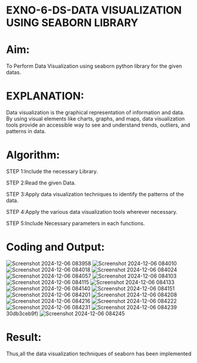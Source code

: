 # EXNO-6-DS-DATA VISUALIZATION USING SEABORN LIBRARY

# Aim:
  To Perform Data Visualization using seaborn python library for the given datas.

# EXPLANATION:
Data visualization is the graphical representation of information and data. By using visual elements like charts, graphs, and maps, data visualization tools provide an accessible way to see and understand trends, outliers, and patterns in data.

# Algorithm:
STEP 1:Include the necessary Library.

STEP 2:Read the given Data.

STEP 3:Apply data visualization techniques to identify the patterns of the data.

STEP 4:Apply the various data visualization tools wherever necessary.

STEP 5:Include Necessary parameters in each functions.

# Coding and Output:
 ![Screenshot 2024-12-06 083958](https://github.com/user-attachments/assets/d62409e2-a58e-4df5-8023-9ac5906f2b28)
![Screenshot 2024-12-06 084010](https://github.com/user-attachments/assets/6db5edb2-5a34-4938-89d8-06ec1593d3bf)
![Screenshot 2024-12-06 084018](https://github.com/user-attachments/assets/b7ec6f51-b8d2-4e3c-8dfb-144194f7786a)
![Screenshot 2024-12-06 084024](https://github.com/user-attachments/assets/1f45140e-ad8f-4241-9e01-59053f33f27d)
![Screenshot 2024-12-06 084057](https://github.com/user-attachments/assets/bc7632a2-d5eb-42be-9b33-2792d991caff)
![Screenshot 2024-12-06 084103](https://github.com/user-attachments/assets/e65ecb70-db16-4c32-81c4-9824fd1286a4)
![Screenshot 2024-12-06 084115](https://github.com/user-attachments/assets/7bef5d42-7481-4643-97cf-cc8dd94d49c4)
![Screenshot 2024-12-06 084133](https://github.com/user-attachments/assets/b3b162a3-78c9-4aee-aef2-7727136109ad)
![Screenshot 2024-12-06 084140](https://github.com/user-attachments/assets/01526f92-b472-4378-b169-c3114ba7c3bd)
![Screenshot 2024-12-06 084151](https://github.com/user-attachments/assets/34250198-8e77-40c7-8cae-d9a5eb950374)
![Screenshot 2024-12-06 084201](https://github.com/user-attachments/assets/622ee505-2723-4b78-b6db-d57cef36ab2d)
![Screenshot 2024-12-06 084208](https://github.com/user-attachments/assets/77109004-11c6-4159-89a9-d067e64de1a8)
![Screenshot 2024-12-06 084216](https://github.com/user-attachments/assets/9747fa8e-9be0-4771-ac07-53b47ed180ad)
![Screenshot 2024-12-06 084222](https://github.com/user-attachments/assets/b1c7350a-dad7-4907-822a-98de18110754)
![Screenshot 2024-12-06 084231](https://github.com/user-attachments/assets/3cf5bb61-4a00-4c18-b4c0-02932fff09ae)
![Screenshot 2024-12-06 084239](https://github.com/user-attachments/assets/bdef91c7-5b05-4fed-a32c-1d3e12ef6636)
30db3ceb9f)
![Screenshot 2024-12-06 084245](https://github.com/user-attachments/assets/71cde2d6-994f-42db-829b-f3fd19014004)


# Result:
Thus,all the data visualization techniques of seaborn has been implemented


